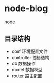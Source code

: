 # node-blog
node

## 目录结构
  * conf 环境配置文件
  * controller 控制结构
  * db 数据操作
  * model 数据模型
  * router 路由配置